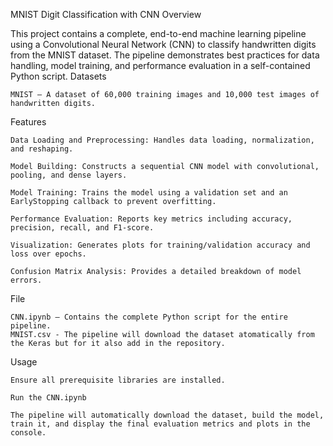 MNIST Digit Classification with CNN
Overview

This project contains a complete, end-to-end machine learning pipeline using a Convolutional Neural Network (CNN) to classify handwritten digits from the MNIST dataset. The pipeline demonstrates best practices for data handling, model training, and performance evaluation in a self-contained Python script.
Datasets

    MNIST – A dataset of 60,000 training images and 10,000 test images of handwritten digits.

Features

    Data Loading and Preprocessing: Handles data loading, normalization, and reshaping.

    Model Building: Constructs a sequential CNN model with convolutional, pooling, and dense layers.

    Model Training: Trains the model using a validation set and an EarlyStopping callback to prevent overfitting.

    Performance Evaluation: Reports key metrics including accuracy, precision, recall, and F1-score.

    Visualization: Generates plots for training/validation accuracy and loss over epochs.

    Confusion Matrix Analysis: Provides a detailed breakdown of model errors.

File

    CNN.ipynb – Contains the complete Python script for the entire pipeline.
    MNIST.csv - The pipeline will download the dataset atomatically from the Keras but for it also add in the repository.

Usage

    Ensure all prerequisite libraries are installed.

    Run the CNN.ipynb

    The pipeline will automatically download the dataset, build the model, train it, and display the final evaluation metrics and plots in the console.

